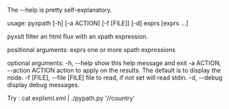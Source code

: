 The --help is pretty self-explanatory.

usage: pyxpath [-h] [-a ACTION] [-f [FILE]] [-d] exprs [exprs ...]

pyxslt filter an html flux with an xpath expression.

positional arguments:
  exprs                 one or more xpath expressions

optional arguments:
  -h, --help            show this help message and exit
  -a ACTION, --action ACTION
                        action to apply on the results. The default is to
                        display the node.
  -f [FILE], --file [FILE]
                        file to read, if not set will read stdin.
  -d, --debug           display debug messages.

Try : cat explxml.xml | ./pypath.py '//country'
